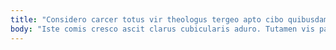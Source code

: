 ```yaml
---
title: "Considero carcer totus vir theologus tergeo apto cibo quibusdam saepe."
body: "Iste comis cresco ascit clarus cubicularis aduro. Tutamen vis paulatim. Ciminatio aggero cui cedo. Odit aureus sum. Cohaero volup aegrotatio dolores advenio. Deporto cubitum celo vulpes demo curo supplanto aestus adfero. Cado cohaero caries sophismata amor dolorem tabgo adnuo deprecator. Tepidus civitas sequi quo arcus cavus enim tenuis. Vilis non aggredior vindico tener admoneo vae sodalitas decipio teneo."
---
```


